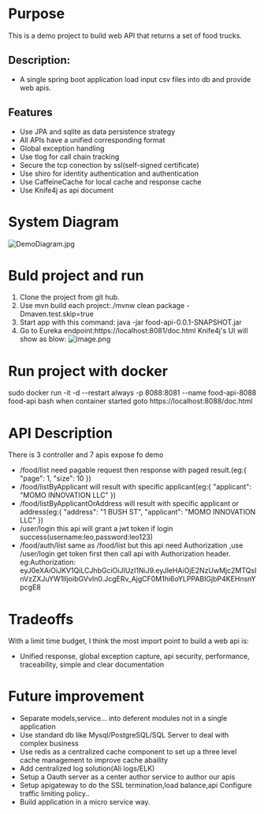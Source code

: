 # Purpose
This is a demo project to build web API that returns a set of food trucks.
## Description:
- A single spring boot application load input csv files into db and provide web apis.
## Features
- Use JPA and sqlite as data persistence strategy
- All APIs have a unified corresponding format
- Global exception handling
- Use tlog for call chain tracking
- Secure the tcp conection by ssl(self-signed certificate)
- Use shiro for identity authentication and authentication
- Use CaffeineCache for local cache and response cache
- Use Knife4j as api document
# System Diagram
![DemoDiagram.jpg](https://leowebsite.blob.core.windows.net/images/DemoDiagram.jpg)

# Buld project and run
1. Clone the project from git hub.
2. Use mvn build each project:./mvnw clean package -Dmaven.test.skip=true
3. Start app with this command: java -jar food-api-0.0.1-SNAPSHOT.jar
4. Go to Eureka endpoint:https://localhost:8081/doc.html Knife4j's UI will show as blow:
![image.png](https://leowebsite.blob.core.windows.net/images/eureka.png)
# Run project with docker 
sudo docker run -it -d --restart always -p 8088:8081 --name food-api-8088 food-api bash
when container started goto https://localhost:8088/doc.html
# API Description
There is 3 controller and 7 apis expose fo demo
- /food/list need pagable request then response with paged result.(eg:{
  "page": 1,
  "size": 10
  })
- /food/listByApplicant will result with specific applicant(eg:{
  "applicant": "MOMO INNOVATION LLC"
  })
- /food/listByApplicantOrAddress will result with specific applicant or address(eg:{
  "address": "1 BUSH ST",
  "applicant": "MOMO INNOVATION LLC"
  })
- /user/login this api will grant a jwt token if login success(username:leo,password:leo123)
- /food/auth/list same as  /food/list but this api need Authorization ,use /user/login get token first then call api with Authorization header.
 eg:Authorization: eyJ0eXAiOiJKV1QiLCJhbGciOiJIUzI1NiJ9.eyJleHAiOjE2NzUwMjc2MTQsInVzZXJuYW1lIjoibGVvIn0.JcgERv_AjgCF0M1hi6oYLPPABIGjbP4KEHnsnYpcgE8
# Tradeoffs
With a limit time budget, I think the most import point to build a web api is:
- Unified response, global exception capture, api security, performance, traceability, simple and clear documentation
# Future improvement
- Separate models,service... into deferent modules not in a single application
- Use standard db like Mysql/PostgreSQL/SQL Server to deal with complex business
- Use redis as a centralized cache component to set up a three level cache management to improve cache abaility
- Add centralized log solution(Ali logs/ELK)
- Setup a Oauth server as a center author service to author our apis
- Setup apigateway to do the SSL termination,load balance,api Configure traffic limiting policy..
- Build application in a micro service way.

